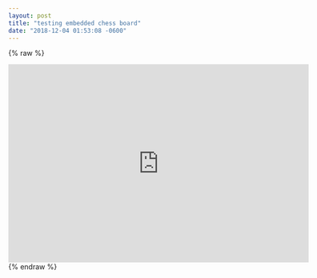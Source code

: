 ```yaml
---
layout: post
title: "testing embedded chess board"
date: "2018-12-04 01:53:08 -0600"
---
```


{% raw %}
<iframe width="600" height="397" frameborder="0" src="https://lichess.org/embed/MPJcy1JW?theme=auto&bg=auto"></iframe>
{% endraw %}
